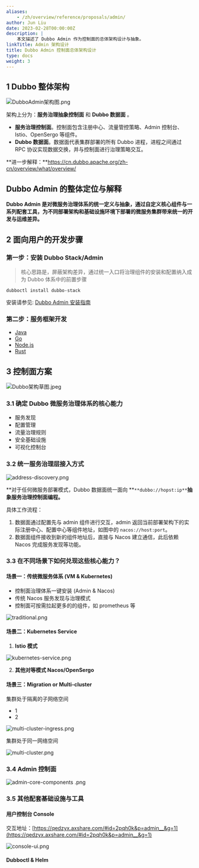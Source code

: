 ```yaml
---
aliases:
    - /zh/overview/reference/proposals/admin/
author: Jun Liu
date: 2023-02-28T00:00:00Z
description: |
    本文描述了 Dubbo Admin 作为控制面的总体架构设计与抽象。
linkTitle: Admin 架构设计
title: Dubbo Admin 控制面总体架构设计
type: docs
weight: 3
---
```



## 1 Dubbo 整体架构
![DubboAdmin架构图.png](/imgs/v3/reference/admin/architecture.png)

架构上分为：**服务治理抽象控制面** 和 **Dubbo 数据面** 。

- **服务治理控制面**。控制面包含注册中心、流量管控策略、Admin 控制台、Istio、OpenSergo 等组件。
- **Dubbo 数据面**。数据面代表集群部署的所有 Dubbo 进程，进程之间通过 RPC 协议实现数据交换，并与控制面进行治理策略交互。

**进一步解释：**https://cn.dubbo.apache.org/zh-cn/overview/what/overview/

## Dubbo Admin 的整体定位与解释

**Dubbo Admin 是对微服务治理体系的统一定义与抽象，通过自定义核心组件与一系列配套工具，为不同部署架构和基础设施环境下部署的微服务集群带来统一的开发与运维差异。**

## 2 面向用户的开发步骤
### 第一步：安装 Dubbo Stack/Admin
> 核心思路是，屏蔽架构差异，通过统一入口将治理组件的安装和配置纳入成为 Dubbo 体系中的前置步骤

```shell
dubboctl install dubbo-stack
```

安装请参见: [Dubbo Admin 安装指南](../../setup/install/)

### 第二步：服务框架开发

- [Java](https://cn.dubbo.apache.org/zh-cn/overview/quickstart/java/)
- [Go](https://cn.dubbo.apache.org/zh-cn/overview/quickstart/go/)
- [Node.js](https://github.com/apache/dubbo-js)
- [Rust](https://cn.dubbo.apache.org/zh-cn/overview/quickstart/rust/)

## 3 控制面方案
![Dubbo架构草图.jpeg](/imgs/v3/reference/admin/architecture-draft.png)
### 3.1 确定 Dubbo 微服务治理体系的核心能力

- 服务发现
- 配置管理
- 流量治理规则
- 安全基础设施
- 可视化控制台

### 3.2 统一服务治理层接入方式

![address-discovery.png](/imgs/v3/reference/admin/address-discovery.png)

**对于任何微服务部署模式，Dubbo 数据面统一面向 **`**dubbo://hopst:ip**`**抽象服务治理控制面编程。**

具体工作流程：

1. 数据面通过配置先与 admin 组件进行交互，admin 返回当前部署架构下的实际注册中心、配置中心等组件地址，如图中的 `nacos://host:port`。
2. 数据面组件接收到新的组件地址后，直接与 Nacos 建立通信，此后依赖 Nacos 完成服务发现等功能。

### 3.3 在不同场景下如何兑现这些核心能力？
#### 场景一：传统微服务体系 (VM & Kubernetes)

- 控制面治理体系一键安装 (Admin & Nacos)
- 传统 Nacos 服务发现与治理模式
- 控制面可按需拉起更多的的组件，如 prometheus 等

![traditional.png](/imgs/v3/reference/admin/traditional.png)

#### 场景二：Kubernetes Service

1. **Istio 模式**

![kubernetes-service.png](/imgs/v3/reference/admin/kubernetes-service.png)

2. **其他对等模式 Nacos/OpenSergo**
#### 场景三：Migration or Multi-cluster
集群处于隔离的子网络空间

- 1
- 2


![multi-cluster-ingress.png](/imgs/v3/reference/admin/multi-cluster-ingress.png)

集群处于同一网络空间

![multi-cluster.png](/imgs/v3/reference/admin/multi-cluster.png)

### 3.4 Admin 控制面

![admin-core-components
.png](/imgs/v3/reference/admin/admin-core-components.png)

### 3.5 其他配套基础设施与工具

#### 用户控制台 Console

交互地址：[https://qedzyx.axshare.com/#id=2pqh0k&p=admin__&g=1](https://qedzyx.axshare.com/#id=2pqh0k&p=admin__&g=1)

![console-ui.png](/imgs/v3/reference/admin/console-ui.png)

#### Dubboctl & Helm
